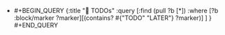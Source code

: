 - #+BEGIN_QUERY
  {:title "🎥 TODOs"
  :query [:find (pull ?b [*])
  :where
  [?b :block/marker ?marker][(contains? #{"TODO" "LATER"} ?marker)]
  ]
  }
  #+END_QUERY